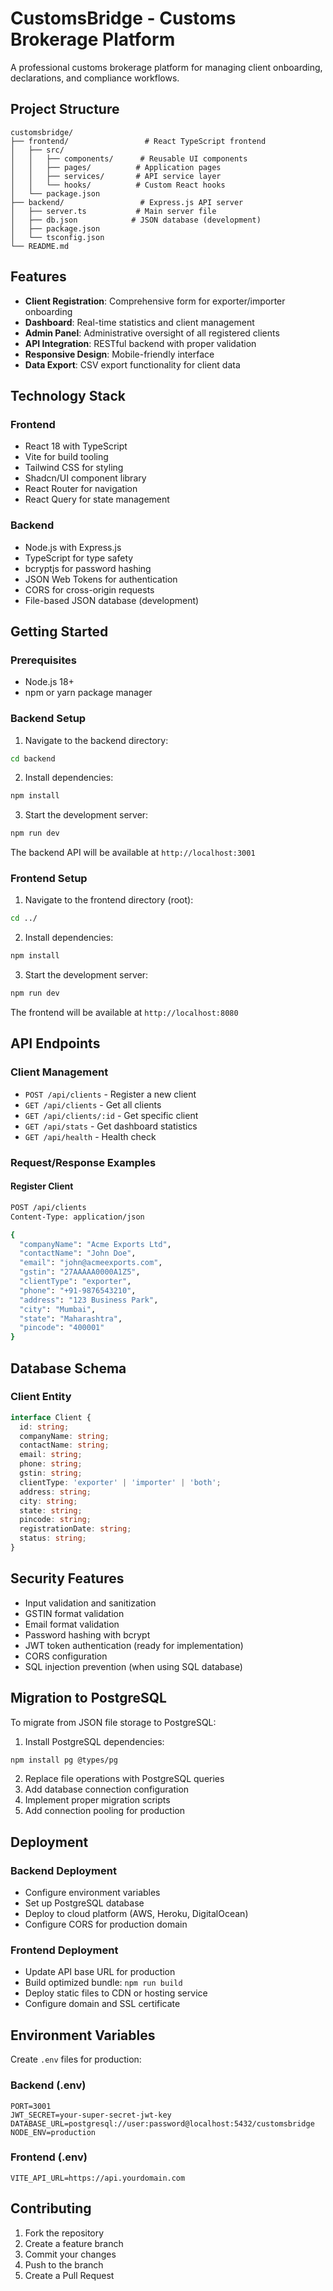 
# CustomsBridge - Customs Brokerage Platform

A professional customs brokerage platform for managing client onboarding, declarations, and compliance workflows.

## Project Structure

```
customsbridge/
├── frontend/                 # React TypeScript frontend
│   ├── src/
│   │   ├── components/      # Reusable UI components
│   │   ├── pages/          # Application pages
│   │   ├── services/       # API service layer
│   │   └── hooks/          # Custom React hooks
│   └── package.json
├── backend/                 # Express.js API server
│   ├── server.ts           # Main server file
│   ├── db.json            # JSON database (development)
│   ├── package.json
│   └── tsconfig.json
└── README.md
```

## Features

- **Client Registration**: Comprehensive form for exporter/importer onboarding
- **Dashboard**: Real-time statistics and client management
- **Admin Panel**: Administrative oversight of all registered clients
- **API Integration**: RESTful backend with proper validation
- **Responsive Design**: Mobile-friendly interface
- **Data Export**: CSV export functionality for client data

## Technology Stack

### Frontend
- React 18 with TypeScript
- Vite for build tooling
- Tailwind CSS for styling
- Shadcn/UI component library
- React Router for navigation
- React Query for state management

### Backend
- Node.js with Express.js
- TypeScript for type safety
- bcryptjs for password hashing
- JSON Web Tokens for authentication
- CORS for cross-origin requests
- File-based JSON database (development)

## Getting Started

### Prerequisites
- Node.js 18+ 
- npm or yarn package manager

### Backend Setup

1. Navigate to the backend directory:
```bash
cd backend
```

2. Install dependencies:
```bash
npm install
```

3. Start the development server:
```bash
npm run dev
```

The backend API will be available at `http://localhost:3001`

### Frontend Setup

1. Navigate to the frontend directory (root):
```bash
cd ../
```

2. Install dependencies:
```bash
npm install
```

3. Start the development server:
```bash
npm run dev
```

The frontend will be available at `http://localhost:8080`

## API Endpoints

### Client Management
- `POST /api/clients` - Register a new client
- `GET /api/clients` - Get all clients
- `GET /api/clients/:id` - Get specific client
- `GET /api/stats` - Get dashboard statistics
- `GET /api/health` - Health check

### Request/Response Examples

#### Register Client
```bash
POST /api/clients
Content-Type: application/json

{
  "companyName": "Acme Exports Ltd",
  "contactName": "John Doe",
  "email": "john@acmeexports.com",
  "gstin": "27AAAAA0000A1Z5",
  "clientType": "exporter",
  "phone": "+91-9876543210",
  "address": "123 Business Park",
  "city": "Mumbai",
  "state": "Maharashtra",
  "pincode": "400001"
}
```

## Database Schema

### Client Entity
```typescript
interface Client {
  id: string;
  companyName: string;
  contactName: string;
  email: string;
  phone: string;
  gstin: string;
  clientType: 'exporter' | 'importer' | 'both';
  address: string;
  city: string;
  state: string;
  pincode: string;
  registrationDate: string;
  status: string;
}
```

## Security Features

- Input validation and sanitization
- GSTIN format validation
- Email format validation
- Password hashing with bcrypt
- JWT token authentication (ready for implementation)
- CORS configuration
- SQL injection prevention (when using SQL database)

## Migration to PostgreSQL

To migrate from JSON file storage to PostgreSQL:

1. Install PostgreSQL dependencies:
```bash
npm install pg @types/pg
```

2. Replace file operations with PostgreSQL queries
3. Add database connection configuration
4. Implement proper migration scripts
5. Add connection pooling for production

## Deployment

### Backend Deployment
- Configure environment variables
- Set up PostgreSQL database
- Deploy to cloud platform (AWS, Heroku, DigitalOcean)
- Configure CORS for production domain

### Frontend Deployment
- Update API base URL for production
- Build optimized bundle: `npm run build`
- Deploy static files to CDN or hosting service
- Configure domain and SSL certificate

## Environment Variables

Create `.env` files for production:

### Backend (.env)
```
PORT=3001
JWT_SECRET=your-super-secret-jwt-key
DATABASE_URL=postgresql://user:password@localhost:5432/customsbridge
NODE_ENV=production
```

### Frontend (.env)
```
VITE_API_URL=https://api.yourdomain.com
```

## Contributing

1. Fork the repository
2. Create a feature branch
3. Commit your changes
4. Push to the branch
5. Create a Pull Request


